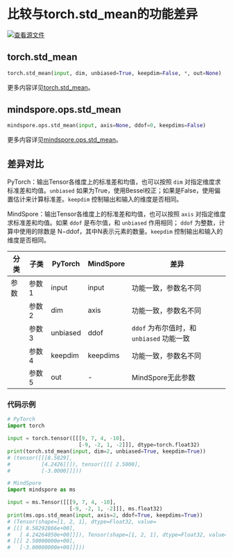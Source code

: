 # 比较与torch.std_mean的功能差异

[![查看源文件](https://mindspore-website.obs.cn-north-4.myhuaweicloud.com/website-images/r1.11/resource/_static/logo_source.png)](https://gitee.com/mindspore/docs/blob/r1.11/docs/mindspore/source_zh_cn/note/api_mapping/pytorch_diff/std_mean.md)

## torch.std_mean

```python
torch.std_mean(input, dim, unbiased=True, keepdim=False, *, out=None)
```

更多内容详见[torch.std_mean](https://pytorch.org/docs/1.8.1/generated/torch.std_mean.html)。

## mindspore.ops.std_mean

```python
mindspore.ops.std_mean(input, axis=None, ddof=0, keepdims=False)
```

更多内容详见[mindspore.ops.std_mean](https://www.mindspore.cn/docs/zh-CN/r1.11/api_python/ops/mindspore.ops.std_mean.html)。

## 差异对比

PyTorch：输出Tensor各维度上的标准差和均值，也可以按照 `dim` 对指定维度求标准差和均值。`unbiased` 如果为True，使用Bessel校正；如果是False，使用偏置估计来计算标准差。`keepdim` 控制输出和输入的维度是否相同。

MindSpore：输出Tensor各维度上的标准差和均值，也可以按照 `axis` 对指定维度求标准差和均值。如果 `ddof` 是布尔值，和 `unbiased` 作用相同； `ddof` 为整数，计算中使用的除数是 N−ddof，其中N表示元素的数量。`keepdim` 控制输出和输入的维度是否相同。

| 分类       | 子类         | PyTorch      | MindSpore      | 差异          |
| ---------- | ------------ | ------------ | ---------      | ------------- |
| 参数       | 参数 1       | input         | input          | 功能一致，参数名不同 |
|            | 参数 2       | dim          | axis |  功能一致，参数名不同  |
|            | 参数 3       | unbiased          | ddof | `ddof` 为布尔值时，和 `unbiased` 功能一致 |
|            | 参数 4       | keepdim      | keepdims | 功能一致，参数名不同 |
|            | 参数 5       | out       | - |  MindSpore无此参数  |

### 代码示例

```python
# PyTorch
import torch

input = torch.tensor([[[9, 7, 4, -10],
                       [-9, -2, 1, -2]]], dtype=torch.float32)
print(torch.std_mean(input, dim=2, unbiased=True, keepdim=True))
# (tensor([[[8.5829],
#          [4.2426]]]), tensor([[[ 2.5000],
#          [-3.0000]]]))

# MindSpore
import mindspore as ms

input = ms.Tensor([[[9, 7, 4, -10],
                    [-9, -2, 1, -2]]], ms.float32)
print(ms.ops.std_mean(input, axis=2, ddof=True, keepdims=True))
# (Tensor(shape=[1, 2, 1], dtype=Float32, value=
# [[[ 8.58292866e+00],
#   [ 4.24264050e+00]]]), Tensor(shape=[1, 2, 1], dtype=Float32, value=
# [[[ 2.50000000e+00],
#   [-3.00000000e+00]]]))
```

